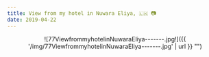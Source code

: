 ```yaml
---
title: View from my hotel in Nuwara Eliya, 🇱🇰 📷
date: 2019-04-22
---
```


<center>![77ViewfrommyhotelinNuwaraEliya-------.jpg!]({{ '/img/77ViewfrommyhotelinNuwaraEliya-------.jpg' | url }} "")</center>